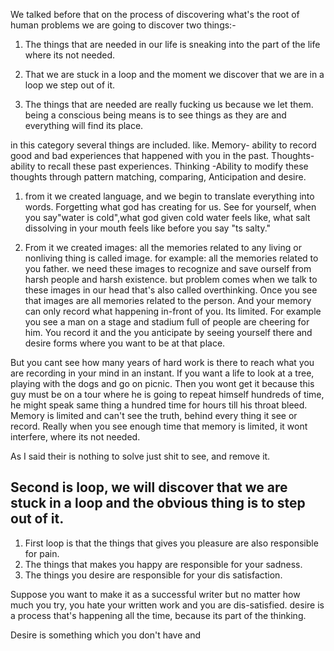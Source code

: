 We talked before that on the process of discovering what's the root of human problems we are going to discover two things:-
1. The things that are needed in our life is sneaking into the part of the life where its not needed.
2. That we are stuck in a loop and the moment we discover that we are in a loop we step out of it.

1. The things that are needed are really fucking us because we let them.
being a conscious being means is to see things as they are and everything will find its place.

in this category several things are included. 
like. 
Memory- ability to record good and bad experiences that happened with you in the past.
Thoughts- ability to recall these past experiences.
Thinking -Ability to modify these thoughts through pattern matching, comparing, Anticipation and desire.

1. from it we created language, and we begin to translate everything into words. Forgetting what god has creating for us. See for yourself, when you say"water is cold",what god given cold water feels like, what salt dissolving in your mouth feels like before you say "ts salty."


2. From it we created images: all the memories related to any living or nonliving thing is called image. for example: all the memories related to you father. we need these images to recognize and save ourself from harsh people and harsh existence. but problem comes when we talk to these images in our head that's also called overthinking.
Once you see that images are all memories related to the person. And your memory can only record what happening in-front of you. Its limited. 
For example you see a man on a stage and stadium full of people are cheering for him. You record it and the you anticipate by seeing yourself there and desire forms where you want to be at that place.

But you cant see how many years of hard work is there to reach what you are recording in your mind in an instant. 
If you want a life to look at a tree, playing with the dogs and go on picnic. Then you wont get it because this guy must be on a tour where he is going to repeat himself hundreds of time, he might speak same thing a hundred time for hours till his throat bleed. Memory is limited and can't see the truth, behind every thing it see or record. Really when you see enough time that memory is limited, it wont interfere, where its not needed. 

As I said their is nothing to solve just shit to see, and remove it.


## Second is loop, we will discover that we are stuck in a loop and the obvious thing is to step out of it.

1. First loop is that the things that gives you pleasure are also responsible for pain.
2. The things that makes you happy are responsible for your sadness.
3. The things you desire are responsible for your dis satisfaction.

Suppose you want to make it as a successful writer but no matter how much you try, you hate your written work and you are dis-satisfied. 
desire is a process that's happening all the time, because its part of the thinking. 

Desire is something which you don't have and 